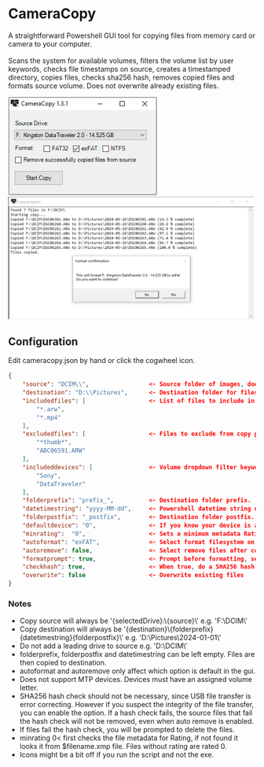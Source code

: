 ﻿# CameraCopy

A straightforward Powershell GUI tool for copying files from memory card or camera to your computer.<br><br>
Scans the system for available volumes, filters the volume list by user keywords, checks file timestamps on source, creates a timestamped directory, copies files, checks sha256 hash, removes copied files and formats source volume. Does not overwrite already existing files.

<img src="./screenshots/1.png" alt="Main window"><br>
<img src="./screenshots/2.png" width="500px" alt="Copy window and format confirmation">

## Configuration

Edit cameracopy.json by hand or click the cogwheel icon.

```json
{
    "source": "DCIM\\",                 <- Source folder of images, does not have to be set. Will only use volume letter if not set.
    "destination": "D:\\Pictures",      <- Destination folder for files, must have full path.
    "includedfiles": [                  <- List of files to include in copy, cameras might have additional files. Set to "*" if you want to copy everything.
        "*.arw",
        "*.mp4"
    ],
    "excludedfiles": [                  <- Files to exclude from copy progress. Can be left empty.
        "*thumb*",
        "ABC06591.ARW"
    ],
    "includeddevices": [                <- Volume dropdown filter keywords. If left empty, all found volumes will be listed.
        "Sony",
        "DataTraveler"
    ],
    "folderprefix": "prefix_",          <- Destination folder prefix.
    "datetimestring": "yyyy-MM-dd",     <- Powershell datetime string used in destination folder. yyyy-MM-dd meaning 2024-01-01.
    "folderpostfix": "_postfix",        <- Destination folder postfix.
    "defaultdevice": "0",               <- If you know your device is always e.g. second on the list set to 1.
    "minrating":  "0",                  <- Sets a minimum metadata Rating for files. Does not copy if no rating is found. 0 is off.
    "autoformat": "exFAT",              <- Select format filesystem on start. Can be empty or any of FAT32, exFAT, NTFS
    "autoremove": false,                <- Select remove files after copying on start
    "formatprompt": true,               <- Prompt before formatting, set to false if you want to format without confirmation (dangerous).
    "checkhash": true,                  <- When true, do a SHA256 hash check fo each file after copy (slows down process).
    "overwrite": false                  <- Overwrite existing files
}
```

### Notes
* Copy source will always be '{selectedDrive}:\\{source}\\' e.g. 'F:\\DCIM\\'
* Copy destination will always be '{destination}\\{folderprefix}{datetimestring}{folderpostfix}\\' e.g. 'D:\Pictures\2024-01-01\\'
* Do not add a leading drive to source e.g. 'D:\\DCIM\\'
* folderprefix, folderpostfix and datetimestring can be left empty. Files are then copied to destination.
* autoformat and autoremove only affect which option is default in the gui.
* Does not support MTP devices. Devices must have an assigned volume letter.
* SHA256 hash check should not be necessary, since USB file transfer is error correcting. However if you suspect the integrity of the file transfer, you can enable the option. If a hash check fails, the source files that fail the hash check will not be removed, even when auto remove is enabled.
* If files fail the hash check, you will be prompted to delete the files.
* minrating 0< first checks the file metadata for Rating, if not found it looks it from $filename.xmp file. Files without rating are rated 0.
* Icons might be a bit off if you run the script and not the exe.
